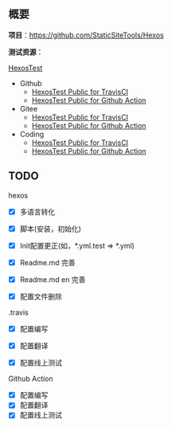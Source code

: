 ## 概要

**项目**：https://github.com/StaticSiteTools/Hexos 

**测试资源**：

[HexosTest](https://github.com/StaticSiteTools/HexosTest) 

* Github
  * [HexosTest Public for TravisCI](https://github.com/StaticSiteTools/Hexos_Test) 
  * [HexosTest Public for Github Action](https://github.com/StaticSiteTools/Hexos_Test2) 
* Gitee
  * [HexosTest Public for TravisCI](https://gitee.com/KumaNNN/hexos_test) 
  * [HexosTest Public for Github Action](https://gitee.com/KumaNNN/hexos_test2) 
* Coding
  * [HexosTest Public for TravisCI](https://e.coding.net/kumaNNN/hexos_test/Hexos_Test.git) 
  * [HexosTest Public for Github Action](https://e.coding.net/kumaNNN/hexos_test2/Hexos_Test2.git) 



## TODO

hexos

* [x] 多语言转化
* [x] 脚本(安装，初始化)
* [x] Init配置更正(如，*.yml.test => *.yml)
* [x] Readme.md 完善
* [x] Readme.md en  完善
* [x] 配置文件删除



.travis

* [x] 配置编写
* [x] 配置翻译
* [x] 配置线上测试



Github Action

* [x]    配置编写
* [x]    配置翻译
* [x]    配置线上测试
